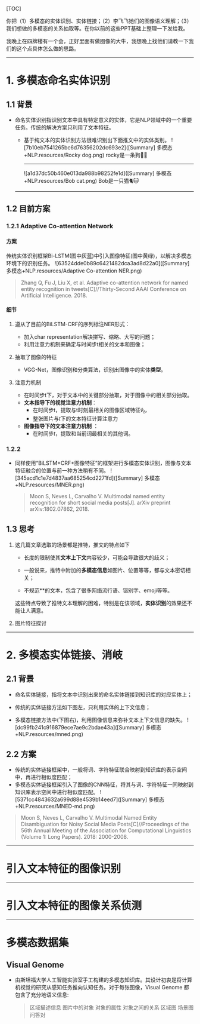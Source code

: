 [TOC]


你把（1）多模态的实体识别、实体链接；（2）李飞飞她们的图像语义理解；（3）我们想做的多模态的关系抽取等。在你以前的这些PPT基础上整理一下发给我。

我晚上在四牌楼有一个会，正好里面有做图像的大牛，我想晚上找他们请教一下我们的这个点具体怎么做的思路。

---

# 1. 多模态命名实体识别
## 1.1 背景
* 命名实体识别指识别文本中具有特定意义的实体，它是NLP领域中的一个重要任务。传统的解决方案只利用了文本特征。
    * 基于纯文本的实体识别方法很难识别出下面推文中的实体类别。
        ![7b10eb7541265bc6d76356202dc693e2]([Summary] 多模态+NLP.resources/Rocky dog.png)
        rocky是一条狗🐩🐶

        ---
        
        ![a1d37dc50b460e013da988b98252fe1d]([Summary] 多模态+NLP.resources/Bob cat.png)
    Bob是一只猫🐈🐱

    ---


## 1.2 目前方案
### 1.2.1 Adaptive Co-attention Network
#### 方案
传统实体识别框架Bi-LSTM(图中灰蓝)中引入图像特征(图中黄绿)，以解决多模态环境下的识别任务。
    ![63524dde0b89c6421482dca3ad8d22a0]([Summary] 多模态+NLP.resources/Adaptive Co-attention NER.png)

>Zhang Q, Fu J, Liu X, et al. Adaptive co-attention network for named entity recognition in tweets[C]//Thirty-Second AAAI Conference on Artificial Intelligence. 2018.

#### 细节
1. 遵从了目前的BiLSTM-CRF的序列标注NER形式：
    * 加入char representation解决拼写、缩略、大写的问题；
    * 利用注意力机制来确定与时间步t相关的文本和图像；

2. 抽取了图像的特征
    * VGG-Net，图像识别和分类算法，识别出图像中的实体**类型**。

3. 注意力机制
    * 在时间步t下，对于文本中的关键部分抽取，对于图像中的相关部分抽取。
    * **文本指导下的视觉注意力机制**：
        * 在时间步t，提取与t时刻最相关的图像区域特征$\hat{v}_ t$，
        * 整张图片与$t$下的文本特征计算注意力
    * **图像指导下的文本注意力机制** ：
        * 在时间步$t$，提取和当前词最相关的其他词。
    
### 1.2.2 

* 同样使用“BiLSTM+CRF+图像特征”的框架进行多模态实体识别，图像与文本特征融合的位置与前一种方法稍有不同。
    ![345acd1c1e7d4837aa685254cd2271fd]([Summary] 多模态+NLP.resources/MNER.png)
    
    >Moon S, Neves L, Carvalho V. Multimodal named entity recognition for short social media posts[J]. arXiv preprint arXiv:1802.07862, 2018.


## 1.3 思考
1. 这几篇文章选取的场景都是推特，推文的特点如下
    * 长度的限制使其**文本上下文**内容较少，可能会导致很大的歧义；
    
    * 一般说来，推特中附加的**多模态信息**如图片、位置等等，都与文本密切相关；
    
    * 不规范**的文本，包含了很多网络流行语、错别字、emoji等等。

    这些特点导致了推特文本理解的困难，特别是在该领域，**实体识别**的效果还不能让人满意。
    
2. 图片特征探讨

   
---

# 2. 多模态实体链接、消岐
## 2.1 背景
* 命名实体链接，指将文本中识别出来的命名实体链接到知识库的对应实体上；

* 传统的实体链接方法如下图左，只利用实体的上下文信息；

* 多模态链接方法中(下图右)，利用图像信息来弥补文本上下文信息的缺失。
  ![dc99fb241c916879ece7ae9c2bdae43a]([Summary] 多模态+NLP.resources/mned.png)

  

## 2.2 方案
* 传统的实体链接框架中，一般将词、字符特征联合映射到知识库的表示空间中，再进行相似度匹配；
* 多模态实体链接框架引入了图像的CNN特征，将其与词、字符特征一同映射到知识库表示空间中进行相似度匹配。
![5371cc4843632a699d88e4539b14eed7]([Summary] 多模态+NLP.resources/MNED-md.png)
>Moon S, Neves L, Carvalho V. Multimodal Named Entity Disambiguation for Noisy Social Media Posts[C]//Proceedings of the 56th Annual Meeting of the Association for Computational Linguistics (Volume 1: Long Papers). 2018: 2000-2008.



---

# 引入文本特征的图像识别
---

# 引入文本特征的图像关系侦测
---

# 多模态数据集
## Visual Genome
* 由斯坦福大学人工智能实验室手工构建的多模态知识库。其设计初衷是将计算机视觉的研究从感知任务推向认知任务。对于每张图像，Visual Genome 都包含了充分地语义信息:
    > 区域描述信息
    > 图片中的对象
    > 对象的属性
    > 对象之间的关系
    > 区域图
    > 场景图
    > 问答对

